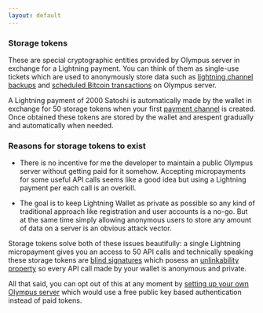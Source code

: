 ```yaml
---
layout: default
---
```


### [](#storage-tokens)Storage tokens

These are special cryptographic entities provided by Olympus server in exchange for a Lightning payment. You can think of them as single-use tickets which are used to anonymously store data such as [lightning channel backups](reimbursing-funds-locked-in-a-lost-payment-channel.html#reimbursing-funds-locked-in-a-lost-payment-channel) and [scheduled Bitcoin transactions](what-does-olympus-server-do.html#what-does-olympus-server-do) on Olympus server.

A Lightning payment of 2000 Satoshi is automatically made by the wallet in exchange for 50 storage tokens when your first [payment channel](using-lightning-wallet.html#payment-channel) is created. Once obtained these tokens are stored by the wallet and arespent  gradually and automatically when needed.

### [](#reasons-for-storage-tokens-to-exist)Reasons for storage tokens to exist

- There is no incentive for me the developer to maintain a public Olympus server without getting paid for it somehow. Accepting micropayments for some useful API calls seems like a good idea but using a Lightning payment per each call is an overkill.

- The goal is to keep Lightning Wallet as private as possible so any kind of traditional approach like registration and user accounts is a no-go. But at the same time simply allowing anonymous users to store any amount of data on a server is an obvious attack vector.

Storage tokens solve both of these issues beautifully: a single Lightning micropayment gives you an access to 50 API calls and technically speaking these storage tokens are [blind signatures](https://en.wikipedia.org/wiki/Blind_signature) which posess an [unlinkability property](https://tools.ietf.org/id/draft-hansen-privacy-terminology-00.html#unlinkability) so every API call made by your wallet is anonymous and private.

All that said, you can opt out of this at any moment by [setting up your own Olympus server](what-does-olympus-server-do.html#setting-up-your-own-server) which would use a free public key based authentication instead of paid tokens.
